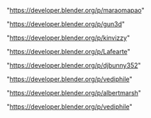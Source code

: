 "https://developer.blender.org/p/maraomapao"

"https://developer.blender.org/p/gun3d"

"https://developer.blender.org/p/kinvizzy"

"https://developer.blender.org/p/Lafearte"

"https://developer.blender.org/p/djbunny352"

"https://developer.blender.org/p/vediphile"

 
"https://developer.blender.org/p/albertmarsh"


"https://developer.blender.org/p/vediphile"


 

